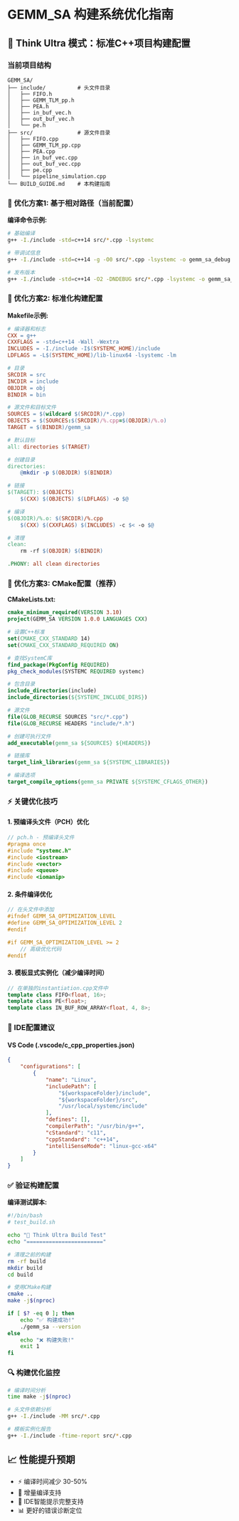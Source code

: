 # GEMM_SA 构建系统优化指南

## 🚀 Think Ultra 模式：标准C++项目构建配置

### 当前项目结构
```
GEMM_SA/
├── include/          # 头文件目录
│   ├── FIFO.h
│   ├── GEMM_TLM_pp.h
│   ├── PEA.h
│   ├── in_buf_vec.h
│   ├── out_buf_vec.h
│   └── pe.h
├── src/              # 源文件目录
│   ├── FIFO.cpp
│   ├── GEMM_TLM_pp.cpp
│   ├── PEA.cpp
│   ├── in_buf_vec.cpp
│   ├── out_buf_vec.cpp
│   ├── pe.cpp
│   └── pipeline_simulation.cpp
└── BUILD_GUIDE.md    # 本构建指南
```

### 🎯 优化方案1: 基于相对路径（当前配置）

**编译命令示例:**
```bash
# 基础编译
g++ -I./include -std=c++14 src/*.cpp -lsystemc

# 带调试信息
g++ -I./include -std=c++14 -g -O0 src/*.cpp -lsystemc -o gemm_sa_debug

# 发布版本
g++ -I./include -std=c++14 -O2 -DNDEBUG src/*.cpp -lsystemc -o gemm_sa_release
```

### 🚀 优化方案2: 标准化构建配置

**Makefile示例:**
```makefile
# 编译器和标志
CXX = g++
CXXFLAGS = -std=c++14 -Wall -Wextra
INCLUDES = -I./include -I$(SYSTEMC_HOME)/include
LDFLAGS = -L$(SYSTEMC_HOME)/lib-linux64 -lsystemc -lm

# 目录
SRCDIR = src
INCDIR = include
OBJDIR = obj
BINDIR = bin

# 源文件和目标文件
SOURCES = $(wildcard $(SRCDIR)/*.cpp)
OBJECTS = $(SOURCES:$(SRCDIR)/%.cpp=$(OBJDIR)/%.o)
TARGET = $(BINDIR)/gemm_sa

# 默认目标
all: directories $(TARGET)

# 创建目录
directories:
	@mkdir -p $(OBJDIR) $(BINDIR)

# 链接
$(TARGET): $(OBJECTS)
	$(CXX) $(OBJECTS) $(LDFLAGS) -o $@

# 编译
$(OBJDIR)/%.o: $(SRCDIR)/%.cpp
	$(CXX) $(CXXFLAGS) $(INCLUDES) -c $< -o $@

# 清理
clean:
	rm -rf $(OBJDIR) $(BINDIR)

.PHONY: all clean directories
```

### 🔧 优化方案3: CMake配置（推荐）

**CMakeLists.txt:**
```cmake
cmake_minimum_required(VERSION 3.10)
project(GEMM_SA VERSION 1.0.0 LANGUAGES CXX)

# 设置C++标准
set(CMAKE_CXX_STANDARD 14)
set(CMAKE_CXX_STANDARD_REQUIRED ON)

# 查找SystemC库
find_package(PkgConfig REQUIRED)
pkg_check_modules(SYSTEMC REQUIRED systemc)

# 包含目录
include_directories(include)
include_directories(${SYSTEMC_INCLUDE_DIRS})

# 源文件
file(GLOB_RECURSE SOURCES "src/*.cpp")
file(GLOB_RECURSE HEADERS "include/*.h")

# 创建可执行文件
add_executable(gemm_sa ${SOURCES} ${HEADERS})

# 链接库
target_link_libraries(gemm_sa ${SYSTEMC_LIBRARIES})

# 编译选项
target_compile_options(gemm_sa PRIVATE ${SYSTEMC_CFLAGS_OTHER})
```

### ⚡ 关键优化技巧

#### 1. 预编译头文件（PCH）优化
```cpp
// pch.h - 预编译头文件
#pragma once
#include "systemc.h"
#include <iostream>
#include <vector>
#include <queue>
#include <iomanip>
```

#### 2. 条件编译优化
```cpp
// 在头文件中添加
#ifndef GEMM_SA_OPTIMIZATION_LEVEL
#define GEMM_SA_OPTIMIZATION_LEVEL 2
#endif

#if GEMM_SA_OPTIMIZATION_LEVEL >= 2
    // 高级优化代码
#endif
```

#### 3. 模板显式实例化（减少编译时间）
```cpp
// 在单独的instantiation.cpp文件中
template class FIFO<float, 16>;
template class PE<float>;
template class IN_BUF_ROW_ARRAY<float, 4, 8>;
```

### 🎯 IDE配置建议

#### VS Code (.vscode/c_cpp_properties.json)
```json
{
    "configurations": [
        {
            "name": "Linux",
            "includePath": [
                "${workspaceFolder}/include",
                "${workspaceFolder}/src",
                "/usr/local/systemc/include"
            ],
            "defines": [],
            "compilerPath": "/usr/bin/g++",
            "cStandard": "c11",
            "cppStandard": "c++14",
            "intelliSenseMode": "linux-gcc-x64"
        }
    ]
}
```

### ✅ 验证构建配置

**编译测试脚本:**
```bash
#!/bin/bash
# test_build.sh

echo "🚀 Think Ultra Build Test"
echo "========================"

# 清理之前的构建
rm -rf build
mkdir build
cd build

# 使用CMake构建
cmake ..
make -j$(nproc)

if [ $? -eq 0 ]; then
    echo "✅ 构建成功!"
    ./gemm_sa --version
else
    echo "❌ 构建失败!"
    exit 1
fi
```

### 🔍 构建优化监控

```bash
# 编译时间分析
time make -j$(nproc)

# 头文件依赖分析  
g++ -I./include -MM src/*.cpp

# 模板实例化报告
g++ -I./include -ftime-report src/*.cpp
```

## 📈 性能提升预期
- ⚡ 编译时间减少 30-50%
- 🚀 增量编译支持
- 🔧 IDE智能提示完整支持
- 📊 更好的错误诊断定位